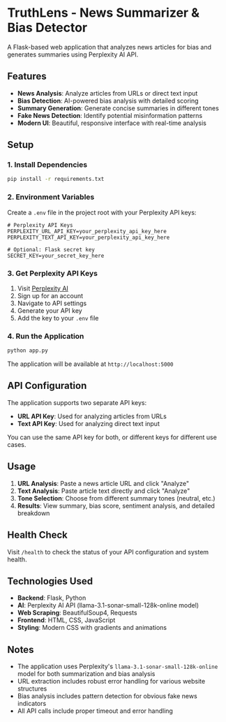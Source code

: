 # TruthLens - News Summarizer & Bias Detector

A Flask-based web application that analyzes news articles for bias and generates summaries using Perplexity AI API.

## Features

- **News Analysis**: Analyze articles from URLs or direct text input
- **Bias Detection**: AI-powered bias analysis with detailed scoring
- **Summary Generation**: Generate concise summaries in different tones
- **Fake News Detection**: Identify potential misinformation patterns
- **Modern UI**: Beautiful, responsive interface with real-time analysis

## Setup

### 1. Install Dependencies

```bash
pip install -r requirements.txt
```

### 2. Environment Variables

Create a `.env` file in the project root with your Perplexity API keys:

```env
# Perplexity API Keys
PERPLEXITY_URL_API_KEY=your_perplexity_api_key_here
PERPLEXITY_TEXT_API_KEY=your_perplexity_api_key_here

# Optional: Flask secret key
SECRET_KEY=your_secret_key_here
```

### 3. Get Perplexity API Keys

1. Visit [Perplexity AI](https://www.perplexity.ai/)
2. Sign up for an account
3. Navigate to API settings
4. Generate your API key
5. Add the key to your `.env` file

### 4. Run the Application

```bash
python app.py
```

The application will be available at `http://localhost:5000`

## API Configuration

The application supports two separate API keys:
- **URL API Key**: Used for analyzing articles from URLs
- **Text API Key**: Used for analyzing direct text input

You can use the same API key for both, or different keys for different use cases.

## Usage

1. **URL Analysis**: Paste a news article URL and click "Analyze"
2. **Text Analysis**: Paste article text directly and click "Analyze"
3. **Tone Selection**: Choose from different summary tones (neutral, etc.)
4. **Results**: View summary, bias score, sentiment analysis, and detailed breakdown

## Health Check

Visit `/health` to check the status of your API configuration and system health.

## Technologies Used

- **Backend**: Flask, Python
- **AI**: Perplexity AI API (llama-3.1-sonar-small-128k-online model)
- **Web Scraping**: BeautifulSoup4, Requests
- **Frontend**: HTML, CSS, JavaScript
- **Styling**: Modern CSS with gradients and animations

## Notes

- The application uses Perplexity's `llama-3.1-sonar-small-128k-online` model for both summarization and bias analysis
- URL extraction includes robust error handling for various website structures
- Bias analysis includes pattern detection for obvious fake news indicators
- All API calls include proper timeout and error handling

